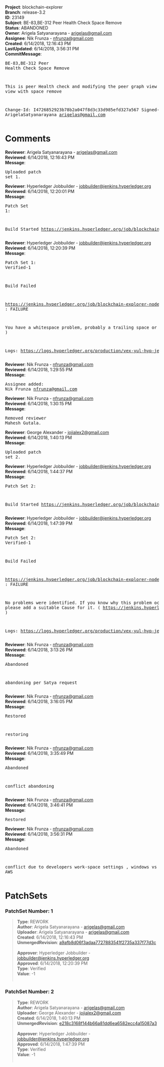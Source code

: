 <strong>Project</strong>: blockchain-explorer<br><strong>Branch</strong>: release-3.2<br><strong>ID</strong>: 23149<br><strong>Subject</strong>: BE-83,BE-312 Peer Health Check Space Remove<br><strong>Status</strong>: ABANDONED<br><strong>Owner</strong>: Arigela Satyanarayana - arigelas@gmail.com<br><strong>Assignee</strong>: Nik Frunza - nfrunza@gmail.com<br><strong>Created</strong>: 6/14/2018, 12:16:43 PM<br><strong>LastUpdated</strong>: 6/14/2018, 3:56:31 PM<br><strong>CommitMessage</strong>:<br><pre>BE-83,BE-312 Peer Health Check Space Remove

This is peer Health check and modifying the peer graph view into list view with space remove

Change-Id: I4726852923b78b2a047f8d3c33d985efd327a567
Signed-off-by: ArigelaSatyanarayana <arigelas@gmail.com>
</pre><h1>Comments</h1><strong>Reviewer</strong>: Arigela Satyanarayana - arigelas@gmail.com<br><strong>Reviewed</strong>: 6/14/2018, 12:16:43 PM<br><strong>Message</strong>: <pre>Uploaded patch set 1.</pre><strong>Reviewer</strong>: Hyperledger Jobbuilder - jobbuilder@jenkins.hyperledger.org<br><strong>Reviewed</strong>: 6/14/2018, 12:20:01 PM<br><strong>Message</strong>: <pre>Patch Set 1:

Build Started https://jenkins.hyperledger.org/job/blockchain-explorer-node6-verify-x86_64/182/</pre><strong>Reviewer</strong>: Hyperledger Jobbuilder - jobbuilder@jenkins.hyperledger.org<br><strong>Reviewed</strong>: 6/14/2018, 12:20:39 PM<br><strong>Message</strong>: <pre>Patch Set 1: Verified-1

Build Failed 

https://jenkins.hyperledger.org/job/blockchain-explorer-node6-verify-x86_64/182/ : FAILURE

You have a whitespace problem, probably a trailing space or two. ( https://jenkins.hyperledger.org/job/blockchain-explorer-node6-verify-x86_64/182/ )

Logs: https://logs.hyperledger.org/production/vex-yul-hyp-jenkins-3/blockchain-explorer-node6-verify-x86_64/182</pre><strong>Reviewer</strong>: Nik Frunza - nfrunza@gmail.com<br><strong>Reviewed</strong>: 6/14/2018, 1:29:55 PM<br><strong>Message</strong>: <pre>Assignee added: Nik Frunza <nfrunza@gmail.com></pre><strong>Reviewer</strong>: Nik Frunza - nfrunza@gmail.com<br><strong>Reviewed</strong>: 6/14/2018, 1:30:15 PM<br><strong>Message</strong>: <pre>Removed reviewer Mahesh Gutala.</pre><strong>Reviewer</strong>: George Alexander - jojialex2@gmail.com<br><strong>Reviewed</strong>: 6/14/2018, 1:40:13 PM<br><strong>Message</strong>: <pre>Uploaded patch set 2.</pre><strong>Reviewer</strong>: Hyperledger Jobbuilder - jobbuilder@jenkins.hyperledger.org<br><strong>Reviewed</strong>: 6/14/2018, 1:44:37 PM<br><strong>Message</strong>: <pre>Patch Set 2:

Build Started https://jenkins.hyperledger.org/job/blockchain-explorer-node6-verify-x86_64/183/</pre><strong>Reviewer</strong>: Hyperledger Jobbuilder - jobbuilder@jenkins.hyperledger.org<br><strong>Reviewed</strong>: 6/14/2018, 1:47:39 PM<br><strong>Message</strong>: <pre>Patch Set 2: Verified-1

Build Failed 

https://jenkins.hyperledger.org/job/blockchain-explorer-node6-verify-x86_64/183/ : FAILURE

No problems were identified. If you know why this problem occurred, please add a suitable Cause for it. ( https://jenkins.hyperledger.org/job/blockchain-explorer-node6-verify-x86_64/183/ )

Logs: https://logs.hyperledger.org/production/vex-yul-hyp-jenkins-3/blockchain-explorer-node6-verify-x86_64/183</pre><strong>Reviewer</strong>: Nik Frunza - nfrunza@gmail.com<br><strong>Reviewed</strong>: 6/14/2018, 3:13:26 PM<br><strong>Message</strong>: <pre>Abandoned

abandoning per Satya request</pre><strong>Reviewer</strong>: Nik Frunza - nfrunza@gmail.com<br><strong>Reviewed</strong>: 6/14/2018, 3:16:05 PM<br><strong>Message</strong>: <pre>Restored

restoring</pre><strong>Reviewer</strong>: Nik Frunza - nfrunza@gmail.com<br><strong>Reviewed</strong>: 6/14/2018, 3:35:49 PM<br><strong>Message</strong>: <pre>Abandoned

conflict abandoning</pre><strong>Reviewer</strong>: Nik Frunza - nfrunza@gmail.com<br><strong>Reviewed</strong>: 6/14/2018, 3:46:41 PM<br><strong>Message</strong>: <pre>Restored</pre><strong>Reviewer</strong>: Nik Frunza - nfrunza@gmail.com<br><strong>Reviewed</strong>: 6/14/2018, 3:56:31 PM<br><strong>Message</strong>: <pre>Abandoned

conflict due to developers work-space settings , windows vs AWS</pre><h1>PatchSets</h1><h3>PatchSet Number: 1</h3><blockquote><strong>Type</strong>: REWORK<br><strong>Author</strong>: Arigela Satyanarayana - arigelas@gmail.com<br><strong>Uploader</strong>: Arigela Satyanarayana - arigelas@gmail.com<br><strong>Created</strong>: 6/14/2018, 12:16:43 PM<br><strong>UnmergedRevision</strong>: [a9afb8d06f3adaa7727883541f2735a337f77d3c](https://github.com/hyperledger-gerrit-archive/blockchain-explorer/commit/a9afb8d06f3adaa7727883541f2735a337f77d3c)<br><br><strong>Approver</strong>: Hyperledger Jobbuilder - jobbuilder@jenkins.hyperledger.org<br><strong>Approved</strong>: 6/14/2018, 12:20:39 PM<br><strong>Type</strong>: Verified<br><strong>Value</strong>: -1<br><br></blockquote><h3>PatchSet Number: 2</h3><blockquote><strong>Type</strong>: REWORK<br><strong>Author</strong>: Arigela Satyanarayana - arigelas@gmail.com<br><strong>Uploader</strong>: George Alexander - jojialex2@gmail.com<br><strong>Created</strong>: 6/14/2018, 1:40:13 PM<br><strong>UnmergedRevision</strong>: [e218c3168f144b66a81dd6ea6582ecc4a15087a3](https://github.com/hyperledger-gerrit-archive/blockchain-explorer/commit/e218c3168f144b66a81dd6ea6582ecc4a15087a3)<br><br><strong>Approver</strong>: Hyperledger Jobbuilder - jobbuilder@jenkins.hyperledger.org<br><strong>Approved</strong>: 6/14/2018, 1:47:39 PM<br><strong>Type</strong>: Verified<br><strong>Value</strong>: -1<br><br></blockquote>